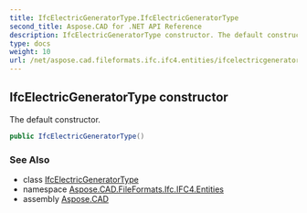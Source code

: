 ```yaml
---
title: IfcElectricGeneratorType.IfcElectricGeneratorType
second_title: Aspose.CAD for .NET API Reference
description: IfcElectricGeneratorType constructor. The default constructor
type: docs
weight: 10
url: /net/aspose.cad.fileformats.ifc.ifc4.entities/ifcelectricgeneratortype/ifcelectricgeneratortype/
---
```

## IfcElectricGeneratorType constructor

The default constructor.

```csharp
public IfcElectricGeneratorType()
```

### See Also

* class [IfcElectricGeneratorType](../)
* namespace [Aspose.CAD.FileFormats.Ifc.IFC4.Entities](../../ifcelectricgeneratortype/)
* assembly [Aspose.CAD](../../../)


